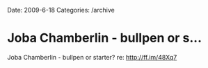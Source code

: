 Date: 2009-6-18
Categories: /archive

# Joba Chamberlin - bullpen or s...

Joba Chamberlin - bullpen or starter? re: <a href="http://ff.im/48Xq7" rel="nofollow">http://ff.im/48Xq7</a>
